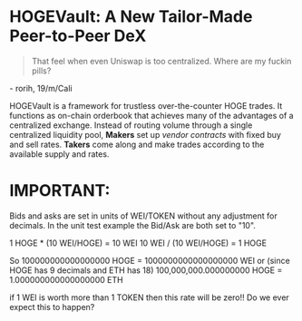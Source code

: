 # HOGEVault: A New Tailor-Made Peer-to-Peer DeX

> That feel when even Uniswap is too centralized. Where are my fuckin pills?

\- rorih, 19/m/Cali

HOGEVault is a framework for trustless over-the-counter HOGE trades. It functions as on-chain orderbook that achieves many of the advantages of a centralized exchange. Instead of routing volume through a single centralized liquidity pool, **Makers** set up *vendor contracts* with fixed buy and sell rates. **Takers** come along and make trades according to the available supply and rates.


# IMPORTANT:

Bids and asks are set in units of WEI/TOKEN without any adjustment for decimals. In the unit test example the Bid/Ask are both set to "10".

1 HOGE * (10 WEI/HOGE) = 10 WEI
10 WEI / (10 WEI/HOGE) = 1 HOGE

So 
100000000000000000 HOGE = 1000000000000000000 WEI
or (since HOGE has 9 decimals and ETH has 18)
100,000,000.000000000 HOGE = 1.000000000000000000 ETH

if 1 WEI is worth more than 1 TOKEN then this rate will be zero!! Do we ever expect this to happen?
